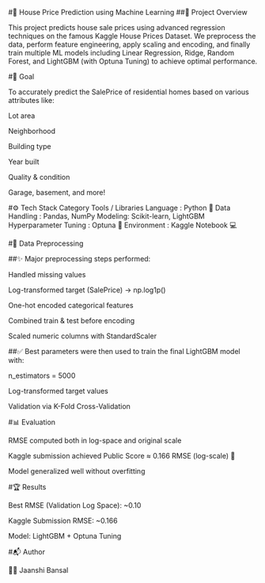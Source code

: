 #🏡 House Price Prediction using Machine Learning
##📘 Project Overview

This project predicts house sale prices using advanced regression techniques on the famous Kaggle House Prices Dataset.
We preprocess the data, perform feature engineering, apply scaling and encoding, and finally train multiple ML models including Linear Regression, Ridge, Random Forest, and LightGBM (with Optuna Tuning) to achieve optimal performance.

#🎯 Goal

To accurately predict the SalePrice of residential homes based on various attributes like:

Lot area

Neighborhood

Building type

Year built

Quality & condition

Garage, basement, and more!

#⚙️ Tech Stack
Category	Tools / Libraries
Language :	Python 🐍
Data Handling	: Pandas, NumPy
Modeling: Scikit-learn, LightGBM
Hyperparameter Tuning	: Optuna 🎯
Environment	: Kaggle Notebook 💻

#🧹 Data Preprocessing

##✨ Major preprocessing steps performed:

Handled missing values

Log-transformed target (SalePrice) → np.log1p()

One-hot encoded categorical features

Combined train & test before encoding

Scaled numeric columns with StandardScaler

##✅ Best parameters were then used to train the final LightGBM model with:

n_estimators = 5000

Log-transformed target values

Validation via K-Fold Cross-Validation

#📊 Evaluation

RMSE computed both in log-space and original scale

Kaggle submission achieved Public Score ≈ 0.166 RMSE (log-scale) 🎉

Model generalized well without overfitting

#🏆 Results

Best RMSE (Validation Log Space): ~0.10

Kaggle Submission RMSE: ~0.166

Model: LightGBM + Optuna Tuning

#📬 Author

👩‍💻 Jaanshi Bansal
